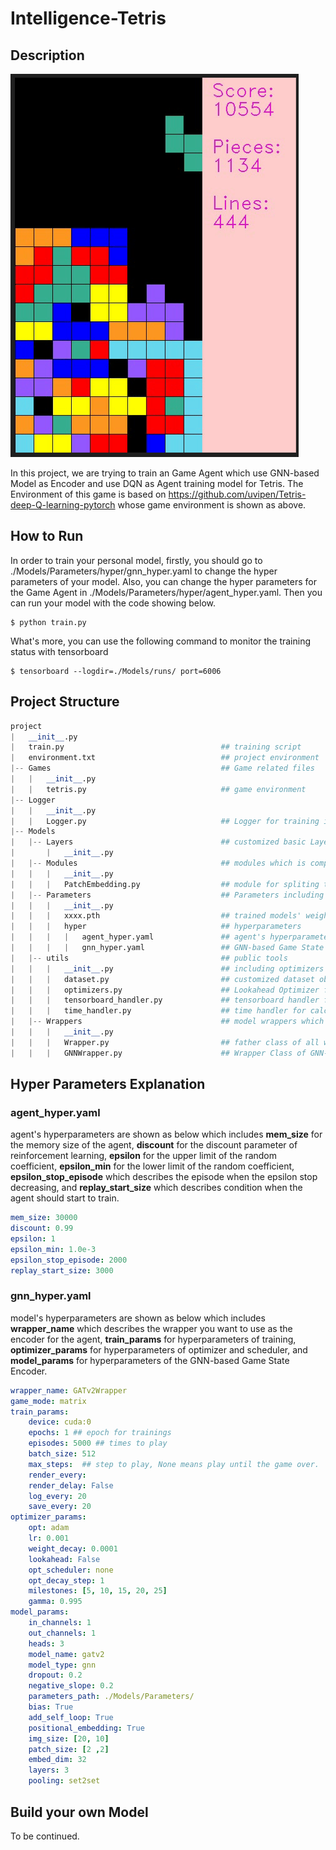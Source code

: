 # Intelligence-Tetris

## Description

![image-20220915031423607](pic/image-20220915031423607.png)

In this project, we are trying to train an Game Agent which use GNN-based Model as Encoder and use DQN as Agent training model for Tetris. The Environment of this game is based on https://github.com/uvipen/Tetris-deep-Q-learning-pytorch whose game environment is shown as above.

## How to Run

In order to train your personal model, firstly, you should go to ./Models/Parameters/hyper/gnn_hyper.yaml to change the hyper parameters of your model. Also, you can change the hyper parameters for the Game Agent in ./Models/Parameters/hyper/agent_hyper.yaml. Then you can run your model with the code showing below.

```shell
$ python train.py
```

What's more, you can use the following command to monitor the training status with tensorboard

```shell
$ tensorboard --logdir=./Models/runs/ port=6006
```

## Project Structure

```python
project
|   __init__.py
|   train.py                                   ## training script
|   environment.txt                            ## project environment
|-- Games                                      ## Game related files
|   |   __init__.py
|   |   tetris.py                              ## game environment
|-- Logger
|   |   __init__.py
|   |   Logger.py                              ## Logger for training information
|-- Models
|   |-- Layers                                 ## customized basic Layers
|       |   __init__.py
|   |-- Modules                                ## modules which is composed by different layers
|   |   |   __init__.py
|   |   |   PatchEmbedding.py                  ## module for spliting the screen matrix into patches
|   |-- Parameters                             ## Parameters including model parameters, model hyper parameters, and agent hyper parameters
|   |   |   __init__.py
|   |   |   xxxx.pth                           ## trained models' weights
|   |   |   hyper                              ## hyperparameters
|   |   |   |   agent_hyper.yaml               ## agent's hyperparameters
|   |   |   |   gnn_hyper.yaml                 ## GNN-based Game State Encoder's hyperparameters for this project
|   |-- utils                                  ## public tools
|   |   |   __init__.py                        ## including optimizers and schedules generation function named build_optimizer
|   |   |   dataset.py                         ## customized dataset object class
|   |   |   optimizers.py                      ## Lookahead Optimizer from https://arxiv.org/abs/1907.08610
|   |   |   tensorboard_handler.py             ## tensorboard handler for training visulization
|   |   |   time_handler.py                    ## time handler for calculating time consumption
|   |-- Wrappers                               ## model wrappers which is composed by different modules and layers
|   |   |   __init__.py
|   |   |   Wrapper.py                         ## father class of all wrappers
|   |   |   GNNWrapper.py                      ## Wrapper Class of GNN-based Game State Encoder for this project
```

## Hyper Parameters Explanation

### agent_hyper.yaml

agent's hyperparameters are shown as below which includes **mem_size** for the memory size of the agent, **discount** for the discount parameter of reinforcement learning, **epsilon** for the upper limit of the random coefficient, **epsilon_min** for the lower limit of the random coefficient, **epsilon_stop_episode** which describes the episode when the epsilon stop decreasing, and **replay_start_size** which describes condition when the agent should start to train.

```yaml
mem_size: 30000
discount: 0.99
epsilon: 1
epsilon_min: 1.0e-3
epsilon_stop_episode: 2000
replay_start_size: 3000
```

### gnn_hyper.yaml

model's hyperparameters are shown as below which includes **wrapper_name** which describes the wrapper you want to use as the encoder for the agent, **train_params** for hyperparameters of training, **optimizer_params** for hyperparameters of optimizer and scheduler, and **model_params** for hyperparameters of the GNN-based Game State Encoder.

```yaml
wrapper_name: GATv2Wrapper
game_mode: matrix
train_params:
    device: cuda:0
    epochs: 1 ## epoch for trainings
    episodes: 5000 ## times to play
    batch_size: 512
    max_steps:  ## step to play, None means play until the game over.
    render_every: 
    render_delay: False
    log_every: 20
    save_every: 20
optimizer_params:
    opt: adam
    lr: 0.001
    weight_decay: 0.0001
    lookahead: False
    opt_scheduler: none
    opt_decay_step: 1
    milestones: [5, 10, 15, 20, 25]
    gamma: 0.995
model_params:
    in_channels: 1
    out_channels: 1
    heads: 3
    model_name: gatv2
    model_type: gnn
    dropout: 0.2
    negative_slope: 0.2
    parameters_path: ./Models/Parameters/
    bias: True
    add_self_loop: True
    positional_embedding: True
    img_size: [20, 10]
    patch_size: [2 ,2]
    embed_dim: 32
    layers: 3
    pooling: set2set
```

## Build your own Model

To be continued. 
